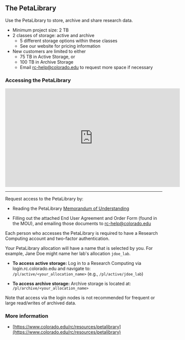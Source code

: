## The PetaLibrary

Use the PetaLibrary to store, archive and share research data.

- Minimum project size: 2 TB
- 2 classes of storage: active and archive
     * 5 different storage options within these classes
     * See our website for pricing information
- New customers are limited to either
     * 75 TB in Active Storage, or
     * 100 TB in Archive Storage
     * Email rc-help@colorado.edu to request more space if necessary


### Accessing the PetaLibrary

<iframe width="560" height="315" src="https://www.youtube.com/embed/i1TVYj4OQOY" frameborder="0" allow="autoplay; encrypted-media" allowfullscreen></iframe>

---

Request access to the PetaLibrary by:

- Reading the PetaLibrary [Memorandum of
  Understanding](https://www.colorado.edu/rc/sites/default/files/attached-files/petalibrarymou.pdf)

- Filling out the attached End User Agreement and Order Form (found in
  the MOU), and emailing those documents to rc-help@colorado.edu

Each person who accesses the PetaLibrary is required to have a
Research Computing account and two-factor authentication. 

Your PetaLibrary allocation will have a name that is selected by you.  For example, Jane Doe might name her lab's allocation `jdoe_lab`. 

- **To access active storage:** Log in to a Research Computing via login.rc.colorado.edu
    and navigate to: `/pl/active/<your_allocation_name>` (e.g., `/pl/active/jdoe_lab`)

- **To access archive storage:** Archive storage is located at: `/pl/archive/<your_allocation_name>`

Note that access via the login nodes is not recommended for frequent
or large read/writes of archived data.


### More information

* [https://www.colorado.edu/rc/resources/petalibrary](https://www.colorado.edu/rc/resources/petalibrary)
